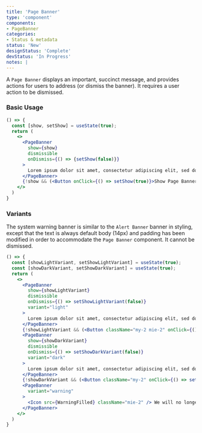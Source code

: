 ```yaml
---
title: 'Page Banner'
type: 'component'
components:
- PageBanner
categories:
- Status & metadata
status: 'New'
designStatus: 'Complete'
devStatus: 'In Progress'
notes: |
---
```


A ``Page Banner`` displays an important, succinct message, and provides actions for users to address (or dismiss the banner). It requires a user action to be dismissed.

### Basic Usage

```jsx live
() => {
  const [show, setShow] = useState(true);
  return (
    <>
      <PageBanner
        show={show}
        dismissible
        onDismiss={() => {setShow(false)}}
      >
        Lorem ipsum dolor sit amet, consectetur adipiscing elit, sed do eiusmod tempor incididunt ut labore.
      </PageBanner>
      {!show && (<Button onClick={() => setShow(true)}>Show Page Banner</Button>)}
    </>
  )
}
```

### Variants

The system warning banner is similar to the ``Alert Banner`` banner in styling, except that the text is always default body (14px) and padding has been modified in order to accommodate the ``Page Banner`` component. It cannot be dismissed.

```jsx live
() => {
  const [showLightVariant, setShowLightVariant] = useState(true);
  const [showDarkVariant, setShowDarkVariant] = useState(true);
  return (
    <>
      <PageBanner
        show={showLightVariant}
        dismissible
        onDismiss={() => setShowLightVariant(false)}
        variant="light"
      >
        Lorem ipsum dolor sit amet, consectetur adipiscing elit, sed do eiusmod tempor incididunt ut labore.
      </PageBanner>
      {!showLightVariant && (<Button className="my-2 mie-2" onClick={() => setShowLightVariant(true)}>Show light variant</Button>)}
      <PageBanner
        show={showDarkVariant}
        dismissible
        onDismiss={() => setShowDarkVariant(false)}
        variant="dark"
      >
        Lorem ipsum dolor sit amet, consectetur adipiscing elit, sed do eiusmod tempor incididunt ut labore.
      </PageBanner>
      {!showDarkVariant && (<Button className="my-2" onClick={() => setShowDarkVariant(true)}>Show dark variant</Button>)}
      <PageBanner
        variant="warning"
      >
        <Icon src={WarningFilled} className="mie-2" /> We will no longer support Internet Explorer 11.
      </PageBanner>
    </>
  )
}
```

<guide
  defaultText="`dismissAltText: 'Dismiss'`"
  events="`onClick`"
  selectors="`pgn__pageBanner-component`"
/>
